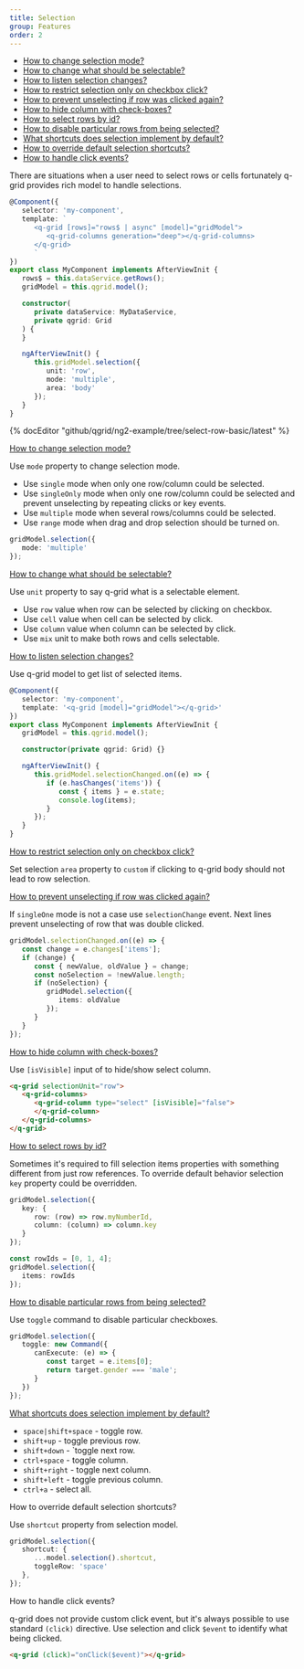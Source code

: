 ```yaml
---
title: Selection
group: Features
order: 2
---
```


- [How to change selection mode?](#how-to-change-selection-mode)
- [How to change what should be selectable?](#how-to-change-what-should-be-selectable)
- [How to listen selection changes?](#how-to-listen-selection-changes)
- [How to restrict selection only on checkbox click?](#how-to-restrict-selection-only-on-checkbox-click)
- [How to prevent unselecting if row was clicked again?](#how-to-prevent-unselecting-if-row-was-clicked-again)
- [How to hide column with check-boxes?](#how-to-hide-column-with-check-boxes)
- [How to select rows by id?](#how-to-select-rows-by-id)
- [How to disable particular rows from being selected?](#how-to-disable-particular-rows-from-being-selected)
- [What shortcuts does selection implement by default?](#what-shortcuts-does-selection-implement-by-default)
- [How to override default selection shortcuts?](#how-to-override-default-selection-shortcuts)
- [How to handle click events?](#how-to-handle-click-events)

There are situations when a user need to select rows or cells fortunately q-grid provides rich model to handle selections.

```typescript
@Component({
   selector: 'my-component',
   template: `
      <q-grid [rows]="rows$ | async" [model]="gridModel">
         <q-grid-columns generation="deep"></q-grid-columns>
      </q-grid>
      `
})
export class MyComponent implements AfterViewInit {
   rows$ = this.dataService.getRows();
   gridModel = this.qgrid.model();

   constructor(
      private dataService: MyDataService,
      private qgrid: Grid
   ) {
   }

   ngAfterViewInit() {
      this.gridModel.selection({
         unit: 'row',
         mode: 'multiple',
         area: 'body'
      });
   }
}
```

{% docEditor "github/qgrid/ng2-example/tree/select-row-basic/latest" %}

<a name="how-to-change-selection-mode" href="#how-to-change-selection-mode">
   How to change selection mode?
</a>

Use `mode` property to change selection mode.

* Use `single` mode when only one row/column could be selected.
* Use `singleOnly` mode when only one row/column could be selected and prevent unselecting by repeating clicks or key events.
* Use `multiple` mode when several rows/columns could be selected.
* Use `range` mode when drag and drop selection should be turned on.

```typescript
gridModel.selection({
   mode: 'multiple'
});
```

<a name="how-to-change-what-should-be-selectable" href="#how-to-change-what-should-be-selectable">
   How to change what should be selectable?
</a>

Use `unit` property to say q-grid what is a selectable element.
   
* Use `row` value when row can be selected by clicking on checkbox.
* Use `cell` value when cell can be selected by click.
* Use `column` value when column can be selected by click.
* Use `mix` unit to make both rows and cells selectable.

<a name="how-to-listen-selection-changes" href="how-to-listen-selection-changes">
   How to listen selection changes?
</a>

Use q-grid model to get list of selected items.

```typescript
@Component({
   selector: 'my-component',
   template: '<q-grid [model]="gridModel"></q-grid>'
})
export class MyComponent implements AfterViewInit {
   gridModel = this.qgrid.model();

   constructor(private qgrid: Grid) {}

   ngAfterViewInit() {
      this.gridModel.selectionChanged.on((e) => {
         if (e.hasChanges('items')) {
            const { items } = e.state;
            console.log(items);
         }
      });
   }
}
```

<a name="how-to-restrict-selection-only-on-checkbox-click" href="#how-to-restrict-selection-only-on-checkbox-click">
   How to restrict selection only on checkbox click?
</a>

Set selection `area` property to `custom` if clicking to q-grid body should not lead to row selection.

<a name="how-to-prevent-unselecting-if-row-was-clicked-again" href="#how-to-prevent-unselecting-if-row-was-clicked-again">
   How to prevent unselecting if row was clicked again?
</a>

If `singleOne` mode is not a case use `selectionChange` event. Next lines prevent unselecting of row that was double clicked.

```typescript
gridModel.selectionChanged.on((e) => {
   const change = e.changes['items'];
   if (change) {
      const { newValue, oldValue } = change;
      const noSelection = !newValue.length;
      if (noSelection) {
         gridModel.selection({
            items: oldValue
         });
      }
   }
});
```

<a name="how-to-hide-column-with-check-boxes" href="#how-to-hide-column-with-check-boxes">
   How to hide column with check-boxes?
</a>

Use `[isVisible]` input of to hide/show select column.

```html
<q-grid selectionUnit="row">
   <q-grid-columns>
      <q-grid-column type="select" [isVisible]="false">
      </q-grid-column>
   </q-grid-columns>
</q-grid>
```

<a name="how-to-select-rows-by-id" href="#how-to-select-rows-by-id">
   How to select rows by id?
</a>

Sometimes it's required to fill selection items properties with something different from just row references. To override default behavior selection `key` property could be overridden.

```typescript
gridModel.selection({
   key: {
      row: (row) => row.myNumberId,
      column: (column) => column.key
   }
});

const rowIds = [0, 1, 4];
gridModel.selection({
   items: rowIds
});
```

<a name="how-to-disable-particular-rows-from-being-selected" href="#how-to-disable-particular-rows-from-being-selected">
   How to disable particular rows from being selected?
</a>

Use `toggle` command to disable particular checkboxes.

```typescript
gridModel.selection({
   toggle: new Command({
      canExecute: (e) => {
         const target = e.items[0];
         return target.gender === 'male';
      }
   })
});
```

<a name="what-shortcuts-does-selection-implement-by-default" href="#what-shortcuts-does-selection-implement-by-default">
   What shortcuts does selection implement by default?
</a>

* `space|shift+space` - toggle row.
* `shift+up` - toggle previous row.
* `shift+down` - `toggle next row.
* `ctrl+space` - toggle column.
* `shift+right` - toggle next column.
* `shift+left` - toggle previous column.
* `ctrl+a` - select all.

<a name="how-to-override-default-selection-shortcuts">
   How to override default selection shortcuts?
</a>

Use `shortcut` property from selection model.

```typescript
gridModel.selection({
   shortcut: {
      ...model.selection().shortcut,
      toggleRow: 'space'
   },
});
```

<a name="how-to-handle-click-events">
   How to handle click events?
</a>

q-grid does not provide custom click event, but it's always possible to use standard `(click)` directive. Use selection and click `$event` to identify what being clicked.

```html
<q-grid (click)="onClick($event)"></q-grid>
```
